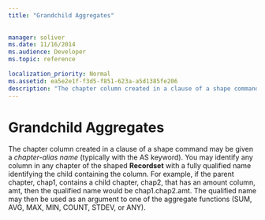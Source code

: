 ```yaml
---
title: "Grandchild Aggregates"
 
 
manager: soliver
ms.date: 11/16/2014
ms.audience: Developer
ms.topic: reference
  
localization_priority: Normal
ms.assetid: ea5e2e1f-f3d5-f851-623a-a5d1385fe206
description: "The chapter column created in a clause of a shape command may be given a chapter-alias name (typically with the AS keyword). You may identify any column in any chapter of the shaped Recordset with a fully qualified name identifying the child containing the column. For example, if the parent chapter, chap1, contains a child chapter, chap2, that has an amount column, amt, then the qualified name would be chap1.chap2.amt. The qualified name may then be used as an argument to one of the aggregate functions (SUM, AVG, MAX, MIN, COUNT, STDEV, or ANY)."
---
```


# Grandchild Aggregates

The chapter column created in a clause of a shape command may be given a  *chapter-alias name*  (typically with the AS keyword). You may identify any column in any chapter of the shaped **Recordset** with a fully qualified name identifying the child containing the column. For example, if the parent chapter, chap1, contains a child chapter, chap2, that has an amount column, amt, then the qualified name would be chap1.chap2.amt. The qualified name may then be used as an argument to one of the aggregate functions (SUM, AVG, MAX, MIN, COUNT, STDEV, or ANY). 
  

